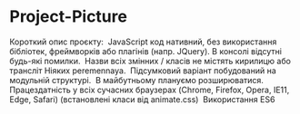 # Project-Picture
Короткий опис проєкту:  JavaScript код нативний, без використання бібліотек, фреймворків або плагінів (напр. JQuery). В консолі відсутні будь-які помилки.  Назви всіх змінних / класів не містять кирилицю або трансліт Ніяких peremennaya.  Підсумковий варіант побудований на модульній структурі.  В майбутньому плануємо розширюватися.  Працездатність у всіх сучасних браузерах (Chrome, Firefox, Opera, IE11, Edge, Safari) (встановлені класи від animate.css)  Використання ES6
